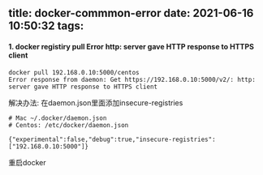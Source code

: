 title: docker-commmon-error
date: 2021-06-16 10:50:32
tags:
---

#### 1. docker registiry pull Error http: server gave HTTP response to HTTPS client
```
docker pull 192.168.0.10:5000/centos
Error response from daemon: Get https://192.168.0.10:5000/v2/: http: server gave HTTP response to HTTPS client
```
解决办法: 在daemon.json里面添加insecure-registries
```
# Mac ~/.docker/daemon.json 
# Centos: /etc/docker/daemon.json 

{"experimental":false,"debug":true,"insecure-registries":["192.168.0.10:5000"]}
```
重启docker
